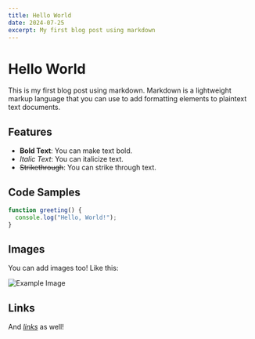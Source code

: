 ```yaml
---
title: Hello World
date: 2024-07-25
excerpt: My first blog post using markdown
---
```


# Hello World

This is my first blog post using markdown. Markdown is a lightweight markup language that you can use to add formatting elements to plaintext text documents.

## Features

- **Bold Text**: You can make text bold.
- *Italic Text*: You can italicize text.
- ~~Strikethrough~~: You can strike through text.

## Code Samples

```javascript
function greeting() {
  console.log("Hello, World!");
}
```

## Images

You can add images too! Like this:

![Example Image](https://live.staticflickr.com/3716/11704689944_6ccf5eeabd_b.jpg)

## Links

And _[links](https://example.com)_ as well! 